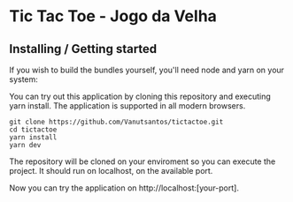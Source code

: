 # Tic Tac Toe - Jogo da Velha

## Installing / Getting started

If you wish to build the bundles yourself, you'll need node and yarn on your system:

You can try out this application by cloning this repository and executing yarn install. The application is supported in all modern browsers.

```
git clone https://github.com/Vanutsantos/tictactoe.git
cd tictactoe
yarn install
yarn dev
```

The repository will be cloned on your enviroment so you can execute the project. It should run on localhost, on the available port.

Now you can try the application on http://localhost:[your-port].
